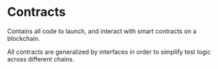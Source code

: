 # Contracts

Contains all code to launch, and interact with smart contracts on a blockchain.

All contracts are generalized by interfaces in order to simplify test logic across different chains.
